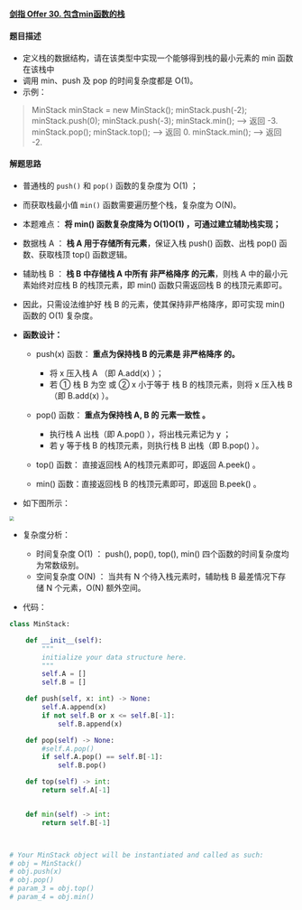 #### [剑指 Offer 30. 包含min函数的栈](https://leetcode-cn.com/problems/bao-han-minhan-shu-de-zhan-lcof/)

#### 题目描述

- 定义栈的数据结构，请在该类型中实现一个能够得到栈的最小元素的 min 函数在该栈中
- 调用 min、push 及 pop 的时间复杂度都是 O(1)。
- 示例：

> MinStack minStack = new MinStack();
> minStack.push(-2);
> minStack.push(0);
> minStack.push(-3);
> minStack.min();   --> 返回 -3.
> minStack.pop();
> minStack.top();      --> 返回 0.
> minStack.min();   --> 返回 -2.

#### 解题思路

- 普通栈的 `push()` 和 `pop()` 函数的复杂度为 O(1) ；

- 而获取栈最小值 `min()` 函数需要遍历整个栈，复杂度为 O(N)。

- 本题难点： **将 min() 函数复杂度降为 O(1)O(1) ，可通过建立辅助栈实现；**

- 数据栈 A ： **栈 A 用于存储所有元素**，保证入栈 push() 函数、出栈 pop() 函数、获取栈顶 top() 函数逻辑。

- 辅助栈 B ： **栈 B 中存储栈 A 中所有 非严格降序 的元素**，则栈 A 中的最小元素始终对应栈 B 的栈顶元素，即 min() 函数只需返回栈 B 的栈顶元素即可。

- 因此，只需设法维护好 栈 B 的元素，使其保持非严格降序，即可实现 min() 函数的 O(1) 复杂度。

- **函数设计：**

  - push(x) 函数： **重点为保持栈 B 的元素是 非严格降序 的。**
    - 将 x 压入栈 A （即 A.add(x) ）；
    - 若 ① 栈 B 为空 或 ② x 小于等于 栈 B 的栈顶元素，则将 x 压入栈 B （即 B.add(x) ）。
  - pop() 函数： **重点为保持栈 A, B 的 元素一致性 。**
    - 执行栈 A 出栈（即 A.pop() ），将出栈元素记为 y ；
    - 若 y 等于栈 B 的栈顶元素，则执行栈 B 出栈（即 B.pop() ）。
  - top() 函数： 直接返回栈 A的栈顶元素即可，即返回 A.peek() 。

  - min() 函数：直接返回栈 B 的栈顶元素即可，即返回 B.peek() 。

- 如下图所示：

<img src="https://blog-1258986886.cos.ap-beijing.myqcloud.com/yearing1017/J5.png" style="zoom:50%;" />

- 复杂度分析：
  - 时间复杂度 O(1) ： push(), pop(), top(), min() 四个函数的时间复杂度均为常数级别。
  - 空间复杂度 O(N) ： 当共有 N 个待入栈元素时，辅助栈 B 最差情况下存储 N 个元素，O(N) 额外空间。

- 代码：

```python
class MinStack:

    def __init__(self):
        """
        initialize your data structure here.
        """
        self.A = []
        self.B = []

    def push(self, x: int) -> None:
        self.A.append(x)
        if not self.B or x <= self.B[-1]:
            self.B.append(x)

    def pop(self) -> None:
        #self.A.pop()
        if self.A.pop() == self.B[-1]:
            self.B.pop()

    def top(self) -> int:
        return self.A[-1]


    def min(self) -> int:
        return self.B[-1]



# Your MinStack object will be instantiated and called as such:
# obj = MinStack()
# obj.push(x)
# obj.pop()
# param_3 = obj.top()
# param_4 = obj.min()
```

